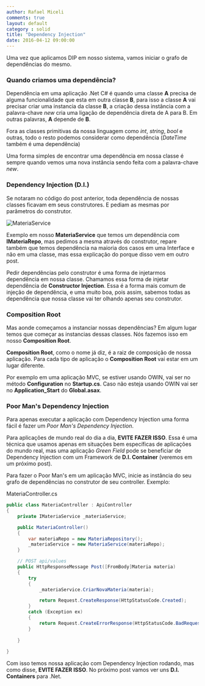 ```yaml
---
author: Rafael Miceli
comments: true
layout: default 
category : solid 
title: "Dependency Injection" 
date: 2016-04-12 09:00:00
---
```

 
Uma vez que aplicamos DIP em nosso sistema, vamos iniciar o grafo de dependências do mesmo.

### Quando criamos uma dependência?

Dependência em uma aplicação .Net C# é quando uma classe __A__ precisa de alguma funcionalidade que esta em outra classe __B__, para isso a classe __A__ vai precisar criar uma instancia da classe __B__, a criação dessa instância com a palavra-chave _new_ cria uma ligação de dependência direta de A para B. Em outras palavras, __A__ depende de __B__.

Fora as classes primitivas da nossa linguagem como _int_, _string_, _bool_ e outras, todo o resto podemos considerar como dependência (_DateTime_ também é uma dependência)

Uma forma simples de encontrar uma dependência em nossa classe é sempre quando vemos uma nova instância sendo feita com a palavra-chave _new_.

### Dependency Injection (D.I.)

Se notaram no código do post anterior, toda dependência de nossas classes ficavam em seus construtores. E pediam as mesmas por parâmetros do construtor.

![MateriaService](http://rafael-miceli.com.br/ico/Dependency-Injection/MateriaService.png)

Exemplo em nosso __MateriaService__ que temos um dependência com __IMateriaRepo__, mas pedimos a mesma através do construtor, repare também que temos dependência na maioria dos casos em uma Interface e não em uma classe, mas essa explicação do porque disso vem em outro post.

Pedir dependências pelo construtor é uma forma de injetarmos dependência em nossa classe. Chamamos essa forma de injetar dependência de __Constructor Injection__. Essa é a forma mais comum de injeção de dependência, e uma muito boa, pois assim, sabemos todas as dependência que nossa classe vai ter olhando apenas seu construtor.

### Composition Root

Mas aonde começamos a instanciar nossas dependências? Em algum lugar temos que começar as instancias dessas classes. Nós fazemos isso em nosso __Composition Root__.

__Composition Root__, como o nome já diz, é a raiz de composição de nossa aplicação. Para cada tipo de aplicação o __Composition Root__ vai estar em um lugar diferente.

Por exemplo em uma aplicação MVC, se estiver usando OWIN, vai ser no método __Configuration__ no  __Startup.cs__. Caso não esteja usando OWIN vai ser no **Application_Start** do __Global.asax__.

### Poor Man's Dependency Injection

Para apenas executar a aplicação com Dependency Injection uma forma fácil é fazer um _Poor Man's Dependency Injection_.

Para aplicações de mundo real do dia a dia, __EVITE FAZER ISSO__. Essa é uma técnica que usamos apenas em situações bem específicas de aplicações do mundo real, mas uma aplicação _Green Field_ pode se beneficiar de Dependency Injection com um Framework de __D.I. Container__ (veremos em um próximo post).

Para fazer o Poor Man's em um aplicação MVC, inicie as instância do seu grafo de dependências no construtor de seu controller. Exemplo:

MateriaController.cs

```csharp
public class MateriaController : ApiController
{
    private IMateriaService _materiaService;

    public MateriaController()
    {
        var materiaRepo = new MateriaRepository();
        _materiaService = new MateriaService(materiaRepo);
    }

    // POST api/values
    public HttpResponseMessage Post([FromBody]Materia materia)
    {
        try
        {
            _materiaService.CriarNovaMateria(materia);

            return Request.CreateResponse(HttpStatusCode.Created);
        }
        catch (Exception ex)
        {
            return Request.CreateErrorResponse(HttpStatusCode.BadRequest, ex.Message);
        }
        
    }
    
}
```

Com isso temos nossa aplicação com Dependency Injection rodando, mas como disse, __EVITE FAZER ISSO__. No próximo post vamos ver uns __D.I. Containers__ para .Net.
